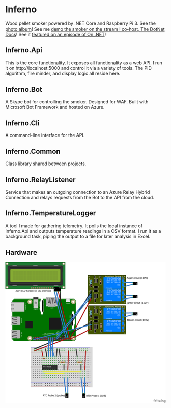 # Inferno
Wood pellet smoker powered by .NET Core and Raspberry Pi 3.  See the [photo album](https://1drv.ms/u/s!Ag9fVAifJI6dsrwlhf-iGDwD4qkaxw?e=BbMc6f)! See me [demo the smoker on the stream I co-host, The DotNet Docs](https://www.twitch.tv/videos/581536242)! See it [featured on an episode of On .NET](https://www.youtube.com/watch?v=4kJGRuXZ4kg)!

## Inferno.Api

This is the core functionality. It exposes all functionality as a web API. I run it on http://localhost:5000 and control it via a variety of tools. The PID algorithm, fire minder, and display logic all reside here.

## Inferno.Bot

A Skype bot for controlling the smoker. Designed for WAF. Built with Microsoft Bot Framework and hosted on Azure.

## Inferno.Cli

A command-line interface for the API.

## Inferno.Common

Class library shared between projects.

## Inferno.RelayListener

Service that makes an outgoing connection to an Azure Relay Hybrid Connection and relays requests from the Bot to the API from the cloud.

## Inferno.TemperatureLogger

A tool I made for gathering telemetry. It polls the local instance of Inferno.Api and outputs temperature readings in a CSV format. I run it as a background task, piping the output to a file for later analysis in Excel.

## Hardware
![Raspberry Pi and components](Hardware/Images/Inferno_bb.png)
